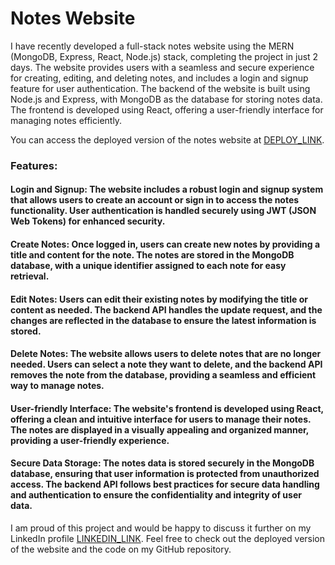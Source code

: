 # Notes Website
I have recently developed a full-stack notes website using the MERN (MongoDB, Express, React, Node.js) stack, completing the project in just 2 days. The website provides users with a seamless and secure experience for creating, editing, and deleting notes, and includes a login and signup feature for user authentication. The backend of the website is built using Node.js and Express, with MongoDB as the database for storing notes data. The frontend is developed using React, offering a user-friendly interface for managing notes efficiently.

You can access the deployed version of the notes website at [DEPLOY_LINK](https://yogendranotes.netlify.app/).

### Features:
#### Login and Signup: The website includes a robust login and signup system that allows users to create an account or sign in to access the notes functionality. User authentication is handled securely using JWT (JSON Web Tokens) for enhanced security.

#### Create Notes: Once logged in, users can create new notes by providing a title and content for the note. The notes are stored in the MongoDB database, with a unique identifier assigned to each note for easy retrieval.

#### Edit Notes: Users can edit their existing notes by modifying the title or content as needed. The backend API handles the update request, and the changes are reflected in the database to ensure the latest information is stored.

#### Delete Notes: The website allows users to delete notes that are no longer needed. Users can select a note they want to delete, and the backend API removes the note from the database, providing a seamless and efficient way to manage notes.

#### User-friendly Interface: The website's frontend is developed using React, offering a clean and intuitive interface for users to manage their notes. The notes are displayed in a visually appealing and organized manner, providing a user-friendly experience.

#### Secure Data Storage: The notes data is stored securely in the MongoDB database, ensuring that user information is protected from unauthorized access. The backend API follows best practices for secure data handling and authentication to ensure the confidentiality and integrity of user data.

I am proud of this project and would be happy to discuss it further on my LinkedIn profile [LINKEDIN_LINK](https://www.linkedin.com/in/yogendrarajpoot/). Feel free to check out the deployed version of the website and the code on my GitHub repository.
